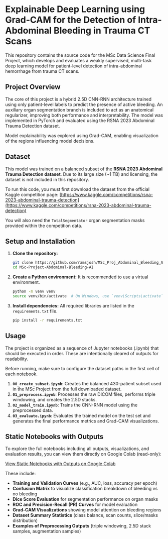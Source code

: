 # Explainable Deep Learning using Grad-CAM for the Detection of Intra-Abdominal Bleeding in Trauma CT Scans

This repository contains the source code for the MSc Data Science Final Project, which develops and evaluates a weakly supervised, multi-task deep learning model for patient-level detection of intra-abdominal hemorrhage from trauma CT scans.

## Project Overview

The core of this project is a hybrid 2.5D CNN-RNN architecture trained using only patient-level labels to predict the presence of active bleeding. An auxiliary organ segmentation branch is included to act as an anatomical regularizer, improving both performance and interpretability. The model was implemented in PyTorch and evaluated using the RSNA 2023 Abdominal Trauma Detection dataset.

Model explainability was explored using Grad-CAM, enabling visualization of the regions influencing model decisions.

## Dataset

This model was trained on a balanced subset of the **RSNA 2023 Abdominal Trauma Detection dataset**. Due to its large size (~1 TB) and licensing, the dataset is not included in this repository.

To run this code, you must first download the dataset from the official Kaggle competition page:
[https://www.kaggle.com/competitions/rsna-2023-abdominal-trauma-detection](https://www.kaggle.com/competitions/rsna-2023-abdominal-trauma-detection)

You will also need the `TotalSegmentator` organ segmentation masks provided within the competition data.

## Setup and Installation

1.  **Clone the repository:**
    ```bash
    git clone https://github.com/ramsjosh/MSc_Proj_Abdominal_Bleeding_AI.git MSc-Project-Abdominal-Bleeding-AI
    cd MSc-Project-Abdominal-Bleeding-AI
    ```
    
2.  **Create a Python environment:** It is recommended to use a virtual environment.
    ```bash
    python -m venv venv
    source venv/bin/activate  # On Windows, use `venv\Scripts\activate`
    ```

3.  **Install dependencies:** All required libraries are listed in the `requirements.txt` file.
    ```bash
    pip install -r requirements.txt
    ```

## Usage

The project is organized as a sequence of Jupyter notebooks (.ipynb) that should be executed in order. These are intentionally cleared of outputs for readability.

Before running, make sure to configure the dataset paths in the first cell of each notebook.

1.  **`00_create_subset.ipynb`**: Creates the balanced 430-patient subset used in the MSc Project from the full downloaded dataset.
2.  **`01_preprocess.ipynb`**: Processes the raw DICOM files, performs triple windowing, and creates the 2.5D stacks.
3.  **`02_model_train.ipynb`**: Trains the CNN-RNN model using the preprocessed data.
4.  **`03_evaluate.ipynb`**: Evaluates the trained model on the test set and generates the final performance metrics and Grad-CAM visualizations.

## Static Notebooks with Outputs

To explore the full notebooks including all outputs, visualizations, and evaluation results, you can view them directly on Google Colab (read-only):

[View Static Notebooks with Outputs on Google Colab](https://colab.research.google.com/drive/187ypbuKzcxtKfNXtCBh3KXxMkcYM81A6?usp=sharing)

These include:
-  **Training and Validation Curves** (e.g., AUC, loss, accuracy per epoch)
-  **Confusion Matrix**  to visualize classification breakdown of bleeding vs no bleeding
-  **Dice Score Evaluation**  for segmentation performance on organ masks
-  **ROC and Precision-Recall (PR) Curves** for model evaluation
-  **Grad-CAM Visualizations** showing model attention on bleeding regions
-  **Dataset Summary Statistics** (class balance, scan counts, slice/masks distribution)
-  **Examples of Preprocessing Outputs** (triple windowing, 2.5D stack samples, augmentation samples)
